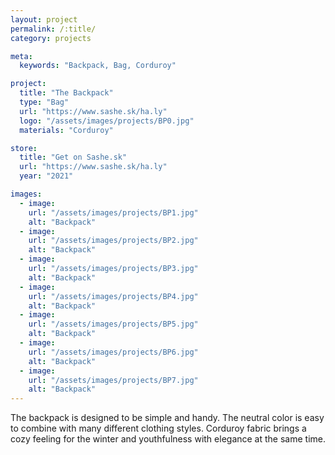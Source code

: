 ```yaml
---
layout: project
permalink: /:title/
category: projects

meta:
  keywords: "Backpack, Bag, Corduroy"

project:
  title: "The Backpack"
  type: "Bag"
  url: "https://www.sashe.sk/ha.ly"
  logo: "/assets/images/projects/BP0.jpg"
  materials: "Corduroy"

store:
  title: "Get on Sashe.sk"
  url: "https://www.sashe.sk/ha.ly"
  year: "2021"

images:
  - image:
    url: "/assets/images/projects/BP1.jpg"
    alt: "Backpack"
  - image:
    url: "/assets/images/projects/BP2.jpg"
    alt: "Backpack"
  - image:
    url: "/assets/images/projects/BP3.jpg"
    alt: "Backpack"
  - image:
    url: "/assets/images/projects/BP4.jpg"
    alt: "Backpack"
  - image:
    url: "/assets/images/projects/BP5.jpg"
    alt: "Backpack"
  - image:
    url: "/assets/images/projects/BP6.jpg"
    alt: "Backpack"
  - image:
    url: "/assets/images/projects/BP7.jpg"
    alt: "Backpack"
---
```

<p>
  The backpack is designed to be simple and handy. The neutral color is easy to combine with many different clothing styles. Corduroy fabric brings a cozy feeling for the winter and youthfulness with elegance at the same time.
</p>
